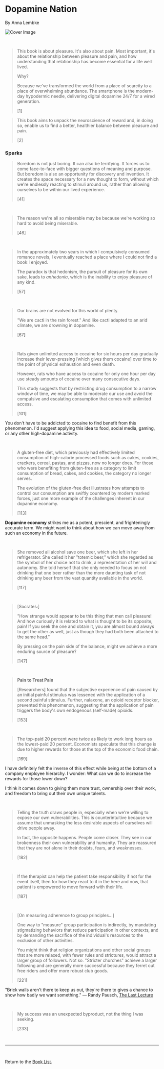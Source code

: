 # Dopamine Nation

By Anna Lembke

![Cover Image](images/dopamine_nation.png)

<br/>

> This book is about pleasure. It's also about pain. Most important, it's about the relationship between pleasure and pain, and how understanding that relationship has become essential for a life well lived.
>
> Why?
>
> Because we've transformed the world from a place of scarcity to a place of overwhelming abundance. The smartphone is the modern-day hypodermic needle, delivering digital dopamine 24/7 for a wired generation.
>
> [1]

> This book aims to unpack the neuroscience of reward and, in doing so, enable us to find a better, healthier balance between pleasure and pain.
>
> [2]

### Sparks

> Boredom is not just boring. It can also be terrifying. It forces us to come face-to-face with bigger questions of meaning and purpose. But boredom is also an opportunity for discovery and invention. It creates the space necessary for a new thought to form, without which we're endlessly reacting to stimuli around us, rather than allowing ourselves to be within our lived experience.
>
> [41]

<br/>

> The reason we're all so miserable may be because we're working so hard to avoid being miserable.
>
> [46]

<br/>

> In the approximately two years in which I compulsively consumed romance novels, I eventually reached a place where I could not find a book I enjoyed.
>
> The paradox is that hedonism, the pursuit of pleasure for its own sake, leads to *anhedonia*, which is the inability to enjoy pleasure of any kind.
>
> [57]

<br/>

> Our brains are not evolved for this world of plenty.
>
> "We are cacti in the rain forest." And like cacti adapted to an arid climate, we are drowning in dopamine.
>
> [67]

<br/>

> Rats given unlimited access to cocaine for six hours per day gradually increase their lever-pressing [which gives them cocaine] over time to the point of physical exhaustion and even death.
>
> However, rats who have access to cocaine for only one hour per day use steady amounts of cocaine over many consecutive days.
>
> This study suggests that by restricting drug consumption to a narrow window of time, we may be able to moderate our use and avoid the compulsive and escalating consumption that comes with unlimited access.
>
> [101]

You don't have to be addicted to cocaine to find benefit from this phenomenon. I'd suggest applying this idea to food, social media, gaming, or any other high-dopamine activity.

<br/>

> A gluten-free diet, which previously had effectively limited consumption of high-calorie processed foods such as cakes, cookies, crackers, cereal, pastas, and pizzas, now no longer does. For those who were benefiting from gluten-free as a category to limit consumption of bread, cakes, and cookies, the category no longer serves.
>
> The evolution of the gluten-free diet illustrates how attempts to control our consumption are swiftly countered by modern marked forces, just one more example of the challenges inherent in our dopamine economy.
>
> [113]

**Dopamine economy** strikes me as a potent, prescient, and frighteningly accurate term. We might want to think about how we can move away from such an economy in the future.

<br/>

> She removed all alcohol save one beer, which she left in her refrigerator. She called it her "totemic beer," which she regarded as the symbol of her choice not to drink, a representation of her will and autonomy. She told herself that she only needed to focus on not drinking that one beer rather than the more daunting task of not drinking any beer from the vast quantity available in the world.
>
> [117]

<br/>

> [Socrates:]
>
> "How strange would appear to be this thing that men call pleasure! And how curiously it is related to what is thought to be its opposite, pain! If you seek the one and obtain it, you are almost bound always to get the other as well, just as though they had both been attached to the same head."
>
> By pressing on the pain side of the balance, might we achieve a more enduring source of pleasure?
>
> [147]

<br/>

> **Pain to Treat Pain**
>
> [Researchers] found that the subjective experience of pain caused by an initial painful stimulus was lessened with the application of a second painful stimulus. Further, nalaxone, an opioid receptor blocker, prevented this phenomenon, suggesting that the application of pain triggers the body's own endogenous (self-made) opioids.
>
> [153]

<br/>

> The top-paid 20 percent were twice as likely to work long hours as the lowest-paid 20 percent. Economists speculate that this change is due to higher rewards for those at the top of the economic food chain.
>
> [169]

I have definitely felt the inverse of this effect while being at the bottom of a company employee hierarchy. I wonder: What can we do to increase the rewards for those lower down?

I think it comes down to giving them more trust, ownership over their work, and freedom to bring out their own unique talents.

<br/>

> Telling the truth draws people in, especially when we're willing to expose our own vulnerabilities. This is counterintuitive because we assume that unmasking the less desirable aspects of ourselves will drive people away.
>
> In fact, the opposite happens. People come closer. They see in our brokenness their own vulnerability and humanity. They are reassured that they are not alone in their doubts, fears, and weaknesses.
>
> [182]

<br/>

> If the therapist can help the patient take responsibility if not for the event itself, then for how they react to it in the here and now, that patient is empowered to move forward with their life.
>
> [187]

<br/>

> [On measuring adherence to group principles...]
>
> One way to "measure" group participation is indirectly, by mandating stigmatizing behaviors that reduce participation in other contexts, and by demanding the sacrifice of the individual's resources to the exclusion of other activities.
>
> You might think that religion organizations and other social groups that are more relaxed, with fewer rules and strictures, would attract a larger group of followers. Not so. "Stricter churches" achieve a larger following and are generally more successful because they ferret out free riders and offer more robust club goods.
>
> [221]

"Brick walls aren't there to keep us out, they're there to gives a chance to show how badly we want something." — Randy Pausch, [The Last Lecture](the_last_lecture.md)

<br/>

> My success was an unexpected byproduct, not the thing I was seeking.
>
> [233]

<br/>

---

<br/>

Return to the [Book List](Readme.md#book-list).
